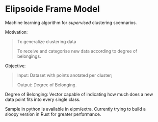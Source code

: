 # Elipsoide Frame Model

Machine learning algorithm for *supervised* clustering scennarios.

Motivation:
> To generalize clustering data
>
> To receive and categorise new data according to degree of belongings.

Objective:
> Input: Dataset with points anotated per cluster;
>
> Output: Degree of Belonging.

Degree of Belonging:
Vector capable of indicating how much does a new data point fits into every single class.

Sample in python is available in elpm/extra. Currently trying to build a sloopy version in Rust for greater performance.
